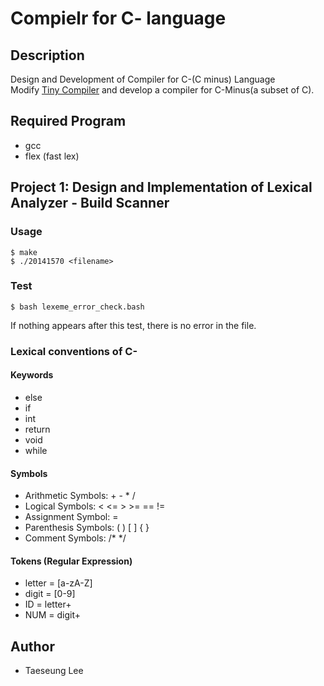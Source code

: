 # Compielr for C- language
## Description
Design and Development of Compiler for C-(C minus) Language  
Modify [Tiny Compiler](http://www.cs.sjsu.edu/faculty/louden/cmptext/) and develop a compiler for C-Minus(a subset of C).

## Required Program
* gcc
* flex (fast lex)

## Project 1: Design and Implementation of Lexical Analyzer - Build Scanner
### Usage
```
$ make
$ ./20141570 <filename>
```
### Test
```
$ bash lexeme_error_check.bash
```
If nothing appears after this test, there is no error in the file.

### Lexical conventions of C-
#### Keywords
 - else
 - if
 - int
 - return
 - void
 - while
#### Symbols
 - Arithmetic Symbols: \+ \- \* /
 - Logical Symbols: < <= \> \>= == \!=
 - Assignment Symbol: =
 - Parenthesis Symbols: ( ) [ ] { }
 - Comment Symbols: /* */
#### Tokens (Regular Expression)
 - letter = [a-zA-Z]
 - digit = [0-9]
 - ID = letter+
 - NUM = digit+

## Author
 * Taeseung Lee

